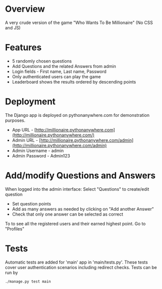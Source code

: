 # Overview
A very crude version of the game "Who Wants To Be Millionaire" (No CSS and JS)

# Features

* 5 randomly chosen questions
* Add Questions and the related Answers from admin
* Login fields - First name, Last name, Password
* Only authenticated users can play the game
* Leaderboard shows the results ordered by descending points

# Deployment
The Django app is deployed on pythonanywhere.com for demonstration purposes. 

* App URL - [http://millionaire.pythonanywhere.com](http://millionaire.pythonanywhere.com/)
* Admin URL - [http://millionaire.pythonanywhere.com/admin](http://millionaire.pythonanywhere.com/admin)
* Admin Username - admin
* Admin Password - Admin123

# Add/modify Questions and Answers

When logged into the admin interface:
Select "Questions" to create/edit question
* Set question points
* Add as many answers as needed by clicking on "Add another Answer"
* Check that only one answer can be selected as correct 

To to see all the registered users and their earned highest point. Go to "Profiles"

# Tests

Automatic tests are added for 'main' app in 'main/tests.py'. These tests cover user authentication scenarios including redirect checks. Tests can be run by
 
    ./manage.py test main